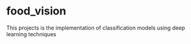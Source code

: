 # food_vision
This projects is the implementation of classification models using deep learning techniques
